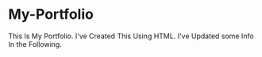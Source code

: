 # My-Portfolio
This Is My Portfolio.
I've Created This Using HTML.
I've Updated some Info In the Following. 
